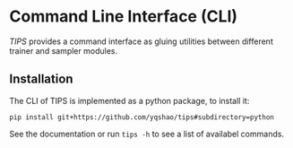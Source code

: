# Command Line Interface (CLI)

*TIPS* provides a command interface as gluing utilities between different trainer and sampler modules.

## Installation

The CLI of TIPS is implemented as a python package, to install it:

```
pip install git+https://github.com/yqshao/tips#subdirectory=python
```

See the documentation or run `tips -h` to see a list of availabel commands. 
